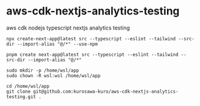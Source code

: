 # aws-cdk-nextjs-analytics-testing
aws cdk nodejs typescript nextjs analytics testing

```
npx create-next-app@latest src --typescript --eslint --tailwind --src-dir --import-alias "@/*" --use-npm
```

```
pnpm create next-app@latest src --typescript --eslint --tailwind --src-dir --import-alias "@/*"
```

```
sudo mkdir -p /home/wsl/app
sudo chown -R wsl:wsl /home/wsl/app
```

```
cd /home/wsl/app
git clone git@github.com:kurosawa-kuro/aws-cdk-nextjs-analytics-testing.git .
```
